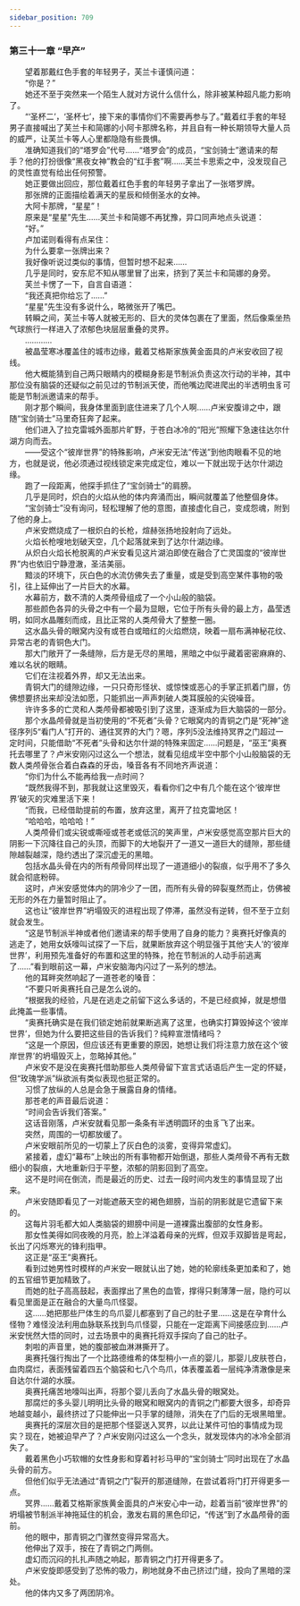 ```yaml
---
sidebar_position: 709
---
```

### 第三十一章 “早产”  


　　望着那戴红色手套的年轻男子，芙兰卡谨慎问道：  
　　“你是？”  
　　她还不至于突然来一个陌生人就对方说什么信什么，除非被某种超凡能力影响了。  
　　“‘圣杯二’，‘圣杯七’，接下来的事情你们不需要再参与了。”戴着红手套的年轻男子直接喊出了芙兰卡和简娜的小阿卡那牌名称，并且自有一种长期领导大量人员的威严，让芙兰卡等人心里都隐隐有些畏惧。  
　　准确知道我们的“塔罗会”代号……“塔罗会”的成员，“宝剑骑士”邀请来的帮手？他的打扮很像“黑夜女神”教会的“红手套”啊……芙兰卡思索之中，没发现自己的灵性直觉有给出任何预警。  
　　她正要做出回应，那位戴着红色手套的年轻男子拿出了一张塔罗牌。  
　　那张牌的正面描绘着满天的星辰和倾倒圣水的女神。  
　　大阿卡那牌，“星星”！  
　　原来是“星星”先生……芙兰卡和简娜不再犹豫，异口同声地点头说道：  
　　“好。”  
　　卢加诺则看得有点呆住：  
　　为什么要拿一张牌出来？  
　　我好像听说过类似的事情，但暂时想不起来……  
　　几乎是同时，安东尼不知从哪里冒了出来，挤到了芙兰卡和简娜的身旁。  
　　芙兰卡愣了一下，自言自语道：  
　　“我还真把你给忘了……”  
　　“星星”先生没有多说什么，略微张开了嘴巴。  
　　转瞬之间，芙兰卡等人就被无形的、巨大的灵体包裹在了里面，然后像乘坐热气球旅行一样进入了浓郁色块层层重叠的灵界。  
　　…………  
　　被晶莹寒冰覆盖住的城市边缘，戴着艾格斯家族黄金面具的卢米安收回了视线。  
　　他大概能猜到自己两只眼睛内的模糊身影是节制派负责这次行动的半神，其中那位没有脑袋的还疑似之前见过的节制派天使，而他嘴边爬进爬出的半透明虫豸可能是节制派邀请来的帮手。  
　　刚才那个瞬间，我身体里面到底住进来了几个人啊……卢米安腹诽之中，跟随“宝剑骑士”马里奇狂奔了起来。  
　　他们进入了拉克雷城外面那片旷野，于苍白冰冷的“阳光”照耀下急速往达尔什湖方向而去。  
　　——受这个“彼岸世界”的特殊影响，卢米安无法“传送”到他肉眼看不见的地方，也就是说，他必须通过视线锁定来完成定位，难以一下就出现于达尔什湖边缘。  
　　跑了一段距离，他探手抓住了“宝剑骑士”的肩膀。  
　　几乎是同时，炽白的火焰从他的体内奔涌而出，瞬间就覆盖了他整個身体。  
　　“宝剑骑士”没有询问，轻松理解了他的意图，直接虚化自己，变成怨魂，附到了他的身上。  
　　卢米安燃烧成了一根炽白的长枪，煊赫张扬地投射向了远处。  
　　火焰长枪嗖地划破天空，几个起落就来到了达尔什湖边缘。  
　　从炽白火焰长枪脱离的卢米安看见这片湖泊即使在融合了亡灵国度的“彼岸世界”内也依旧宁静澄澈，圣洁美丽。  
　　黯淡的环境下，灰白色的水流仿佛失去了重量，或是受到高空某件事物的吸引，往上延伸出了一片巨大的水幕。  
　　水幕前方，数不清的人类颅骨组成了一个小山般的脑袋。  
　　那些颜色各异的头骨之中有一个最为显眼，它位于所有头骨的最上方，晶莹透明，如同水晶雕刻而成，且比正常的人类颅骨大了整整一圈。  
　　这水晶头骨的眼窝内没有或苍白或暗红的火焰燃烧，映着一扇布满神秘花纹、异常古老的青铜色大门。  
　　那大门敞开了一条缝隙，后方是无尽的黑暗，黑暗之中似乎藏着密密麻麻的、难以名状的眼睛。  
　　它们在注视着外界，却又无法出来。  
　　青铜大门的缝隙边缘，一只只奇形怪状、或惊悚或恶心的手掌正抓着门扉，仿佛想要挤出来却没法如愿，只能抓出一声声刺破人类耳膜般的尖锐噪音。  
　　许许多多的亡灵和人类颅骨都被吸引到了这里，逐渐成为巨大脑袋的一部分。  
　　那个水晶颅骨就是当初使用的“不死者”头骨？它眼窝内的青铜之门是“死神”途径序列5“看门人”打开的、通往冥界的大门？嗯，序列5没法维持冥界之门超过一定时间，只能借助“不死者”头骨和达尔什湖的特殊来固定……问题是，“巫王”奥赛托去哪里了？卢米安刚闪过这么一个想法，就看见组成半空中那个小山般脑袋的无数人类颅骨张合着白森森的牙齿，嗓音各有不同地齐声说道：  
　　“你们为什么不能再给我一点时间？  
　　“既然我得不到，那我就让这里毁灭，看看你们之中有几个能在这个‘彼岸世界’破灭的灾难里活下来！  
　　“而我，已经借助提前的布置，放弃这里，离开了拉克雷地区！  
　　“哈哈哈，哈哈哈！”  
　　人类颅骨们或尖锐或嘶哑或苍老或低沉的笑声里，卢米安感觉高空那片巨大的阴影一下沉降往自己的头顶，而脚下的大地裂开了一道又一道巨大的缝隙，那些缝隙越裂越深，隐约透出了深沉虚无的黑暗。  
　　包括水晶头骨在内的所有颅骨同样出现了一道道细小的裂痕，似乎用不了多久就会彻底粉碎。  
　　这时，卢米安感觉体内的阴冷少了一团，而所有头骨的碎裂戛然而止，仿佛被无形的外在力量暂时阻止了。  
　　这也让“彼岸世界”坍塌毁灭的进程出现了停滞，虽然没有逆转，但不至于立刻就会发生。  
　　“这是节制派半神或者他们邀请来的帮手使用了自身的能力？奥赛托好像真的逃走了，她用女妖嚎叫试探了一下后，就果断放弃这个明显强于其他‘夫人’的‘彼岸世界’，利用预先准备好的布置和这里的特殊，抢在节制派的人动手前逃离了……”看到眼前这一幕，卢米安脑海内闪过了一系列的想法。  
　　他的耳畔突然响起了一道苍老的嗓音：  
　　“不要只听奥赛托自己是怎么说的。  
　　“根据我的经验，凡是在逃走之前留下这么多话的，不是已经疯掉，就是想借此掩盖一些事情。  
　　“奥赛托确实是在我们锁定她前就果断逃离了这里，也确实打算毁掉这个‘彼岸世界’，但她为什么要把这些目的告诉我们？纯粹宣泄情绪吗？  
　　“这是一个原因，但应该还有更重要的原因，她想让我们将注意力放在这个‘彼岸世界’的坍塌毁灭上，忽略掉其他。”  
　　卢米安不是没在奥赛托借助那些人类颅骨留下宣言式话语后产生一定的怀疑，但“玫瑰学派”纵欲派有类似表现也挺正常的。  
　　习惯了放纵的人总是会急于展露自身的情绪。  
　　那苍老的声音最后说道：  
　　“时间会告诉我们答案。”  
　　这话音刚落，卢米安就看见那一条条有半透明圆环的虫豸飞了出来。  
　　突然，周围的一切都放缓了。  
　　卢米安眼前所见的一切蒙上了灰白色的淡雾，变得异常虚幻。  
　　紧接着，虚幻“幕布”上映出的所有事物都开始倒退，那些人类颅骨不再有无数细小的裂痕，大地重新归于平整，浓郁的阴影回到了高空。  
　　这不是时间在倒流，而是最近的历史、过去一段时间内发生的事情显现了出来。  
　　卢米安随即看见了一对能遮蔽天空的褐色翅膀，当前的阴影就是它遗留下来的。  
　　这每片羽毛都大如人类脑袋的翅膀中间是一道裸露出腹部的女性身影。  
　　那女性美得如同夜晚的月亮，脸上洋溢着母亲的光辉，但双手双脚皆是弯起，长出了闪烁寒光的锋利指甲。  
　　这正是“巫王”奥赛托。  
　　看到过她男性时模样的卢米安一眼就认出了她，她的轮廓线条更加柔和了，她的五官细节更加精致了。  
　　而她的肚子高高鼓起，表面撑出了黑色的血管，撑得只剩薄薄一层，隐约可以看见里面是正在融合的大量鸟爪怪婴。  
　　这……她把那些尸体生的鸟爪婴儿都塞到了自己的肚子里……这是在孕育什么怪物？难怪没法利用血脉联系找到鸟爪怪婴，只能在一定距离下间接感应到……卢米安恍然大悟的同时，过去场景中的奥赛托将双手探向了自己的肚子。  
　　刺啦的声音里，她的腹部被血淋淋撕开了。  
　　奥赛托强行掏出了一个比路德维希的体型稍小一点的婴儿，那婴儿皮肤苍白，血肉腐烂，表面残留着四五个脑袋和七八个鸟爪，体表覆盖着一层纯净清澈像是来自达尔什湖的水膜。  
　　奥赛托痛苦地嚎叫出声，将那个婴儿丢向了水晶头骨的眼窝处。  
　　那腐烂的多头婴儿明明比头骨的眼窝和眼窝内的青铜之门都要大很多，却奇异地越变越小，最终挤过了只能伸出一只手掌的缝隙，消失在了门后的无垠黑暗里。  
　　奥赛托的深层次目的是把那个怪婴送入冥界，以此让某件可怕的事情成为现实？现在，她被迫早产了？卢米安刚闪过这么一个念头，就发现体内的冰冷全部消失了。  
　　戴着黑色小巧软帽的女性身影和穿着衬衫马甲的“宝剑骑士”同时出现在了水晶头骨的前方。  
　　但他们似乎无法通过“青铜之门”裂开的那道缝隙，在尝试着将门打开得更多一点。  
　　冥界……戴着艾格斯家族黄金面具的卢米安心中一动，趁着当前“彼岸世界”的坍塌被节制派半神拖延住的机会，激发右肩的黑色印记，“传送”到了水晶颅骨的面前。  
　　他的眼中，那青铜之门骤然变得异常高大。  
　　他伸出了双手，按在了青铜之门两侧。  
　　虚幻而沉闷的扎扎声随之响起，那青铜之门打开得更多了。  
　　卢米安旋即感受到了恐怖的吸力，刷地就身不由己挤过门缝，投向了黑暗的深处。  
　　他的体内又多了两团阴冷。  
